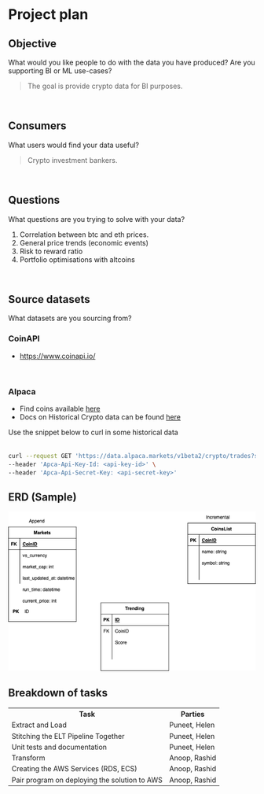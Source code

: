 # Project plan 

## Objective 
What would you like people to do with the data you have produced? Are you supporting BI or ML use-cases? 

<blockquote>The goal is provide crypto data for BI purposes.</blockquote>

<br/>

## Consumers 
What users would find your data useful?

<blockquote>Crypto investment bankers.</blockquote>

<br/>

## Questions 
What questions are you trying to solve with your data? 

1. Correlation between btc and eth prices.
2. General price trends (economic events)
3. Risk to reward ratio 
4. Portfolio optimisations with altcoins 


<br/>

## Source datasets 
What datasets are you sourcing from?


### CoinAPI

- https://www.coinapi.io/

<br/>

### Alpaca

- Find coins available [here](https://alpaca.markets/learn/getting-started-with-alpaca-crypto-api/)
- Docs on Historical Crypto data can be found [here](https://alpaca.markets/docs/api-references/market-data-api/crypto-pricing-data/historical/)


Use the snippet below to curl in some historical data


```bash

curl --request GET 'https://data.alpaca.markets/v1beta2/crypto/trades?symbols=DOGE/USD&start=2022-03-01T00:00:00.00Z&end=2022-03-05T00:00:00.00Z' \
--header 'Apca-Api-Key-Id: <api-key-id>' \
--header 'Apca-Api-Secret-Key: <api-secret-key>'

```

## ERD (Sample)

<img src='ERD.png' />

<br/>

## Breakdown of tasks 

<table>
  <tr>
    <th>Task</th>
    <th>Parties</th>
  </tr>
  <tr>
    <td>Extract and Load</td>
    <td>Puneet, Helen</td>
  </tr>
  <tr>
    <td>Stitching the ELT Pipeline Together</td>
    <td>Puneet, Helen</td>
  </tr>
  <tr>
    <td>Unit tests and documentation</td>
    <td>Puneet, Helen</td>
  </tr>
  <tr>
    <td>Transform</td>
    <td>Anoop, Rashid</td>
  </tr>
  <tr>
    <td>Creating the AWS Services (RDS, ECS)</td>
    <td>Anoop, Rashid</td>
  </tr>
  <tr>
    <td>Pair program on deploying the solution to AWS </td>
    <td>Anoop, Rashid</td>
  </tr>
</table>



